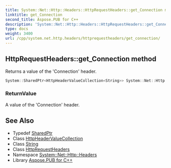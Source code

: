 ```yaml
---
title: System::Net::Http::Headers::HttpRequestHeaders::get_Connection method
linktitle: get_Connection
second_title: Aspose.PUB for C++
description: 'System::Net::Http::Headers::HttpRequestHeaders::get_Connection method. Returns a value of the ''Connection'' header in C++.'
type: docs
weight: 3400
url: /cpp/system.net.http.headers/httprequestheaders/get_connection/
---
```

## HttpRequestHeaders::get_Connection method


Returns a value of the 'Connection' header.

```cpp
System::SharedPtr<HttpHeaderValueCollection<String>> System::Net::Http::Headers::HttpRequestHeaders::get_Connection()
```


### ReturnValue

A value of the 'Connection' header.

## See Also

* Typedef [SharedPtr](../../../system/sharedptr/)
* Class [HttpHeaderValueCollection](../../httpheadervaluecollection/)
* Class [String](../../../system/string/)
* Class [HttpRequestHeaders](../)
* Namespace [System::Net::Http::Headers](../../)
* Library [Aspose.PUB for C++](../../../)

